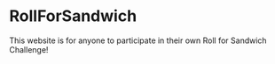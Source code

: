 # RollForSandwich
This website is for anyone to participate in their own Roll for Sandwich Challenge!
